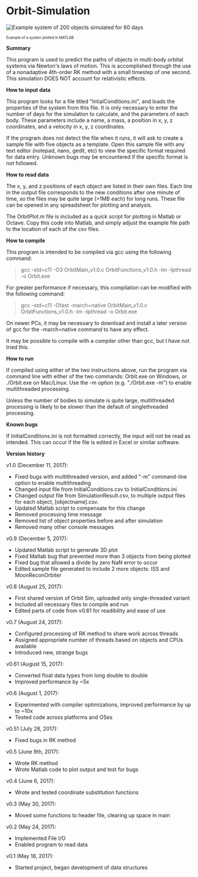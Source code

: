 # Orbit-Simulation

![Example system of 200 objects simulated for 60 days](https://i.imgur.com/ZukMWrZ.png)

<sub><sup>Example of a system plotted in MATLAB</sup></sub>

**Summary**

This program is used to predict the paths of objects in multi-body orbital systems via Newton's laws of motion. This is accomplished through the use of a nonadaptive 4th-order RK method with a small timestep of one second. This simulation DOES NOT account for relativistic effects.

**How to input data**

This program looks for a file titled "IntialConditions.ini", and loads the properties of the system from this file. It is only necessary to enter the number of days for the simulation to calculate, and the parameters of each body. These parameters include a name, a mass, a position in x, y, z coordinates, and a velocity in x, y, z coordinates. 

If the program does not detect the file when it runs, it will ask to create a sample file with five objects as a template. Open this sample file with any text editor (notepad, nano, gedit, etc) to view the specific format required for data entry. Unknown bugs may be encountered if the specific format is not followed. 

**How to read data**

The x, y, and z positions of each object are listed in their own files. Each line in the output file corresponds to the new conditions after one minute of time, so the files may be quite large (>1MB each) for long runs. These file can be opened in any spreadsheet for plotting and analysis.

The OrbitPlot.m file is included as a quick script for plotting in Matlab or Octave. Copy this code into Matlab, and simply adjust the example file path to the location of each of the csv files.

**How to compile**

This program is intended to be compiled via gcc using the following command:

>gcc -std=c11 -O3 OrbitMain_v1.0.c OrbitFunctions_v1.0.h -lm -lpthread -o Orbit.exe

For greater performance if necessary, this compilation can be modified with the following command:

>gcc -std=c11 -Ofast -march=native OrbitMain_v1.0.c OrbitFunctions_v1.0.h -lm -lpthread -o Orbit.exe

On newer PCs, it may be necessary to download and install a later version of gcc for the -march=native command to have any effect.

It may be possible to compile with a compiler other than gcc, but I have not tried this.

**How to run**

If compiled using either of the two instructions above, run the program via command line with either of the two commands: Orbit.exe on Windows, or ./Orbit.exe on Mac/Linux. Use the -m option (e.g. "./Orbit.exe -m") to enable multithreaded processing.

Unless the number of bodies to simulate is quite large, multithreaded processing is likely to be slower than the default of singlethreaded processing.

**Known bugs**

If InitialConditions.ini is not formatted correctly, the input will not be read as intended. This can occur if the file is edited in Excel or similar software.

**Version history**

v1.0 (December 11, 2017): 
* Fixed bugs with multithreaded version, and added "-m" command-line option to enable multithreading
* Changed input file from InitialConditions.csv to InitialConditions.ini. 
* Changed output file from SimulationResult.csv, to multiple output files for each object, [objectname].csv. 
* Updated Matlab script to compensate for this change
* Removed processing time message
* Removed list of object properties before and after simulation
* Removed many other console messages

v0.9 (December 5, 2017): 
* Updated Matlab script to generate 3D plot
* Fixed Matlab bug that prevented more than 3 objects from being plotted
* Fixed bug that allowed a divide by zero NaN error to occur
* Edited sample file generated to include 2 more objects: ISS and MoonReconOrbiter

v0.8 (August 25, 2017):
* First shared version of Orbit Sim, uploaded only single-threaded variant
* Included all necessary files to compile and run
* Edited parts of code from v0.61 for readibility and ease of use

v0.7 (August 24, 2017):
* Configured processing of RK method to share work across threads
* Assigned appropriate number of threads based on objects and CPUs available
* Introduced new, strange bugs

v0.61 (August 15, 2017):
* Converted float data types from long double to double 
* Improved performance by ~5x

v0.6 (August 1, 2017):
* Experimented with compiler optimizations, improved performance by up to ~10x
* Tested code across platforms and OSes

v0.51 (July 28, 2017):
* Fixed bugs in RK method

v0.5 (June 9th, 2017):
* Wrote RK method
* Wrote Matlab code to plot output and test for bugs

v0.4 (June 6, 2017):
* Wrote and tested coordinate substitution functions

v0.3 (May 30, 2017):
* Moved some functions to header file, clearing up space in main

v0.2 (May 24, 2017):
* Implemented File I/O
* Enabled program to read data

v0.1 (May 18, 2017):
* Started project, began development of data structures
